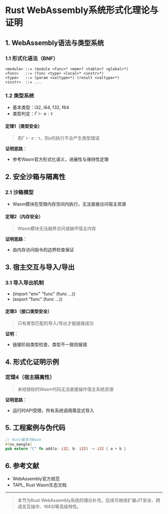 # Rust WebAssembly系统形式化理论与证明

## 1. WebAssembly语法与类型系统

### 1.1 形式化语法（BNF）

```text
<module> ::= (module <func>* <mem>? <table>? <global>*)
<func>   ::= (func <type> <local>* <instr>*)
<type>   ::= (param <valtype>*) (result <valtype>*)
<instr>  ::= ...
```

### 1.2 类型系统

- 基本类型：i32, i64, f32, f64
- 类型判定：$\Gamma \vdash e : \tau$

#### 定理1（类型安全）
>
> 若$\Gamma \vdash e : \tau$，则$e$的执行不会产生类型错误

**证明思路**：

- 参考Wasm官方形式化语义，进展性与保持性定理

## 2. 安全沙箱与隔离性

### 2.1 沙箱模型

- Wasm模块在受限内存空间内执行，无法直接访问宿主资源

#### 定理2（内存安全）
>
> Wasm模块无法越界访问或破坏宿主内存

**证明思路**：

- 由内存访问指令的边界检查保证

## 3. 宿主交互与导入/导出

### 3.1 导入导出机制

- (import "env" "func" (func ...))
- (export "func" (func ...))

#### 定理3（接口类型安全）
>
> 只有类型匹配的导入/导出才能链接成功

**证明**：

- 链接阶段类型检查，类型不一致则报错

## 4. 形式化证明示例

### 定理4（宿主隔离性）
>
> 未经授权的Wasm代码无法直接操作宿主系统资源

**证明思路**：

- 运行时API受限，所有系统调用需显式导入

## 5. 工程案例与伪代码

```rust
// Rust编译为Wasm
#[no_mangle]
pub extern "C" fn add(a: i32, b: i32) -> i32 { a + b }
```

## 6. 参考文献

- WebAssembly官方规范
- TAPL, Rust Wasm生态文档

---
> 本节为Rust WebAssembly系统的理论补充，后续可继续扩展JIT安全、跨语言互操作、WASI等高级特性。

